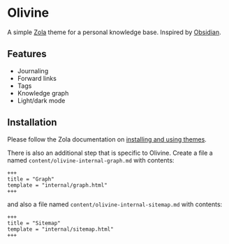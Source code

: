 
# Olivine

A simple [Zola](https://github.com/getzola/zola) theme for a personal knowledge
base. Inspired by [Obsidian](https://obsidian.md).

## Features

* Journaling
* Forward links
* Tags
* Knowledge graph
* Light/dark mode

## Installation

Please follow the Zola documentation on [installing and using
themes](https://www.getzola.org/documentation/themes/installing-and-using-themes/).

There is also an additional step that is specific to Olivine. Create a file a
named `content/olivine-internal-graph.md` with contents:
```
+++
title = "Graph"
template = "internal/graph.html"
+++
```
and also a file named `content/olivine-internal-sitemap.md` with contents:
```
+++
title = "Sitemap"
template = "internal/sitemap.html"
+++
```

